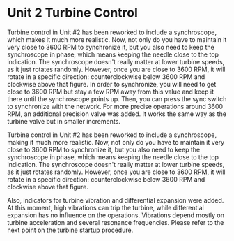 # Unit 2 Turbine Control

Turbine control in Unit #2 has been reworked to include a synchroscope, which makes it much more realistic. Now, not only do you have to maintain it very close to 3600 RPM to synchronize it, but you also need to keep the synchroscope in phase, which means keeping the needle close to the top indication. The synchroscope doesn't really matter at lower turbine speeds, as it just rotates randomly. However, once you are close to 3600 RPM, it will rotate in a specific direction: counterclockwise below 3600 RPM and clockwise above that figure. In order to synchronize, you will need to get close to 3600 RPM but stay a few RPM away from this value and keep it there until the synchroscope points up. Then, you can press the sync switch to synchronize with the network. For more precise operations around 3600 RPM, an additional precision valve was added. It works the same way as the turbine valve but in smaller increments.

Turbine control in Unit #2 has been reworked to include a synchroscope, making it much more realistic. Now, not only do you have to maintain it very close to 3600 RPM to synchronize it, but you also need to keep the synchroscope in phase, which means keeping the needle close to the top indication. The synchroscope doesn't really matter at lower turbine speeds, as it just rotates randomly. However, once you are close to 3600 RPM, it will rotate in a specific direction: counterclockwise below 3600 RPM and clockwise above that figure.

Also, indicators for turbine vibration and differential expansion were added. At this moment, high vibrations can trip the turbine, while differential expansion has no influence on the operations. Vibrations depend mostly on turbine acceleration and several resonance frequencies. Please refer to the next point on the turbine startup procedure.
